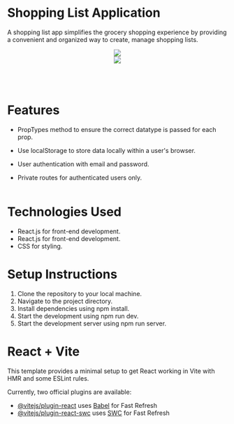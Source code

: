 
# Shopping List Application

A shopping list app simplifies the grocery shopping experience by providing a convenient and organized way to create, manage shopping lists.

<div id="header" align="center">
  <img src="https://media.giphy.com/media/v1.Y2lkPTc5MGI3NjExbHFyenU4dzhybm8zOGk1a251cHFyYmVpcmJpamhqY2M4N3FpdWx2eiZlcD12MV9pbnRlcm5hbF9naWZfYnlfaWQmY3Q9Zw/DWXPqvinrACGz0HnZK/giphy.gif"
>
 

 
  <br>

  <img src="https://github.com/KunnikarB/shopping-app/assets/138579856/9df51620-bf8b-46ce-bb07-30b8cf56a6d0">
  

  <br>
 

  
  <img scr="">
  <img scr="">
  <img scr="">

  
 </div> 
 <br> <br>

# Features

- PropTypes method to ensure the correct datatype is passed for each prop.
- Use localStorage to store data locally within a user's browser.
- User authentication with email and password.
- Private routes for authenticated users only.

   <img scr="https://github.com/KunnikarB/shopping-app/assets/138579856/793239d4-2afe-4938-8dec-570fbf194efe">

# Technologies Used

- React.js for front-end development.
- React.js for front-end development.
- CSS for styling.

# Setup Instructions

1. Clone the repository to your local machine.
2. Navigate to the project directory.
3. Install dependencies using npm install.
4. Start the development using npm run dev.
5. Start the development server using npm run server.







# React + Vite

This template provides a minimal setup to get React working in Vite with HMR and some ESLint rules.

Currently, two official plugins are available:

- [@vitejs/plugin-react](https://github.com/vitejs/vite-plugin-react/blob/main/packages/plugin-react/README.md) uses [Babel](https://babeljs.io/) for Fast Refresh
- [@vitejs/plugin-react-swc](https://github.com/vitejs/vite-plugin-react-swc) uses [SWC](https://swc.rs/) for Fast Refresh
